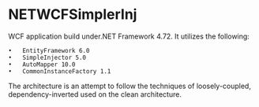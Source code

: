 # NETWCFSimplerInj

WCF application build under.NET Framework 4.72. It utilizes the following:

	•	EntityFramework 6.0
	•	SimpleInjector 5.0
	•	AutoMapper 10.0
	•	CommonInstanceFactory 1.1
 

The architecture is an attempt to follow the techniques of loosely-coupled, dependency-inverted used on the clean architecture.
